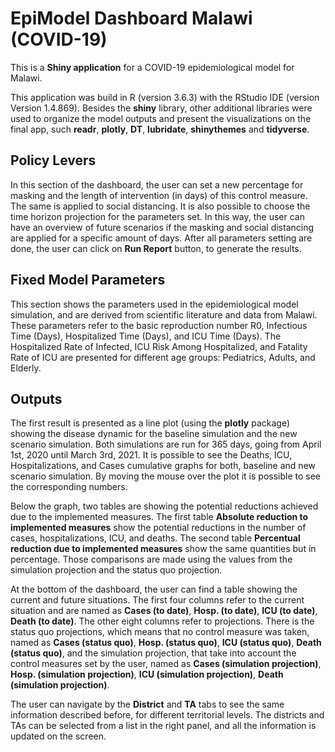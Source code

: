 # EpiModel Dashboard Malawi (COVID-19)

This is a **Shiny application** for a COVID-19 epidemiological model for Malawi.

This application was build in R (version 3.6.3) with the RStudio IDE (version Version 1.4.869). Besides the **shiny** library, other additional libraries were used to organize the model outputs and present the visualizations on the final app, such **readr**, **plotly**, **DT**, **lubridate**, **shinythemes** and **tidyverse**.

## Policy Levers

In this section of the dashboard, the user can set a new percentage for masking and the length of intervention (in days) of this control measure. The same is applied to social distancing. It is also possible to choose the time horizon projection for the parameters set. In this way, the user can have an overview of future scenarios if the masking and social distancing are applied for a specific amount of days. After all parameters setting are done, the user can click on **Run Report** button, to generate the results. 

## Fixed Model Parameters

This section shows the parameters used in the epidemiological model simulation, and are derived from scientific literature and data from Malawi. These parameters refer to the basic reproduction number R0, Infectious Time (Days), Hospitalized Time (Days), and ICU Time (Days). The Hospitalized Rate of Infected, ICU Risk Among Hospitalized, and Fatality Rate of ICU are presented for different age groups: Pediatrics, Adults, and Elderly.

## Outputs

The first result is presented as a line plot (using the **plotly** package) showing the disease dynamic for the baseline simulation and the new scenario simulation. Both simulations are run for 365 days, going from April 1st, 2020 until March 3rd, 2021. It is possible to see the Deaths, ICU, Hospitalizations, and Cases cumulative graphs for both, baseline and new scenario simulation. By moving the mouse over the plot it is possible to see the corresponding numbers. 

Below the graph, two tables are showing the potential reductions achieved due to the implemented measures. The first table **Absolute reduction to implemented measures** show the potential reductions in the number of cases, hospitalizations, ICU, and deaths. The second table **Percentual reduction due to implemented measures** show the same quantities but in percentage. Those comparisons are made using the values from the simulation projection and the status quo projection.

At the bottom of the dashboard, the user can find a table showing the current and future situations. The first four columns refer to the current situation and are named as **Cases (to date)**, **Hosp. (to date)**, **ICU (to date)**, **Death (to date)**.  The other eight columns refer to projections. There is the status quo projections, which means that no control measure was taken, named as **Cases (status quo)**, **Hosp. (status quo)**, **ICU (status quo)**, **Death (status quo)**, and the simulation projection, that take into account the control measures set by the user, named as  **Cases (simulation projection)**, **Hosp. (simulation projection)**, **ICU (simulation projection)**, **Death (simulation projection)**.

The user can navigate by the **District** and **TA** tabs to see the same information described before, for different territorial levels. The districts and TAs can be selected from a list in the right panel, and all the information is updated on the screen. 






